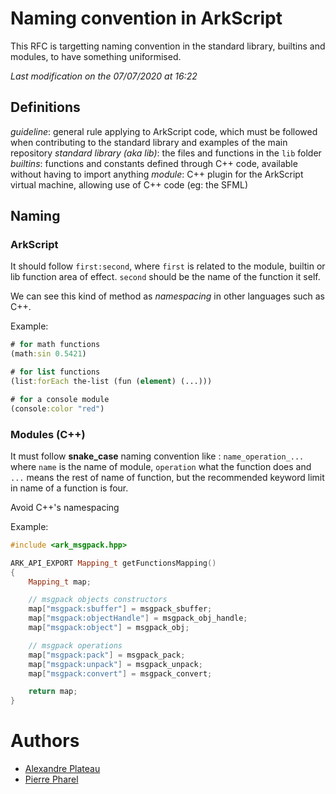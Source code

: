 # Naming convention in ArkScript

This RFC is targetting naming convention in the standard library, builtins and modules, to have something uniformised.

*Last modification on the 07/07/2020 at 16:22*

## Definitions

_guideline_: general rule applying to ArkScript code, which must be followed when contributing to the standard library and examples of the main repository
_standard library (aka lib)_: the files and functions in the `lib` folder
_builtins_: functions and constants defined through C++ code, available without having to import anything
_module_: C++ plugin for the ArkScript virtual machine, allowing use of C++ code (eg: the SFML)

## Naming

### ArkScript

It should follow `first:second`, where `first` is related to the module, builtin or lib function area of effect. `second` should be the name of the function it self.

We can see this kind of method as *namespacing* in other languages such as C++.

Example:
```clojure
# for math functions
(math:sin 0.5421)

# for list functions
(list:forEach the-list (fun (element) (...)))

# for a console module
(console:color "red")
```

### Modules (C++)

It must follow **snake_case** naming convention like : `name_operation_...` where `name` is the name of module, `operation` what the function does and `...` means the rest of name of function, but the recommended keyword limit in name of a function is four.

Avoid C++'s namespacing

Example:
```c++
#include <ark_msgpack.hpp>

ARK_API_EXPORT Mapping_t getFunctionsMapping()
{
	Mapping_t map;

	// msgpack objects constructors
	map["msgpack:sbuffer"] = msgpack_sbuffer;
	map["msgpack:objectHandle"] = msgpack_obj_handle;
	map["msgpack:object"] = msgpack_obj;

	// msgpack operations
	map["msgpack:pack"] = msgpack_pack;
	map["msgpack:unpack"] = msgpack_unpack;
	map["msgpack:convert"] = msgpack_convert;

	return map;
}
```

# Authors

* [Alexandre Plateau](https://github.com/SuperFola)
* [Pierre Pharel](https://github.com/PierrePharel)